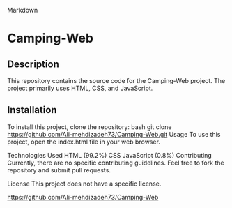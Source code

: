 
Markdown
# Camping-Web

## Description
This repository contains the source code for the Camping-Web project.
The project primarily uses HTML, CSS, and JavaScript.

## Installation
To install this project, clone the repository:
bash
git clone https://github.com/Ali-mehdizadeh73/Camping-Web.git
Usage
To use this project, open the index.html file in your web browser.

Technologies Used
HTML (99.2%)
CSS
JavaScript (0.8%)
Contributing
Currently, there are no specific contributing guidelines. Feel free to fork the repository and submit pull requests.

License
This project does not have a specific license.

https://github.com/Ali-mehdizadeh73/Camping-Web
